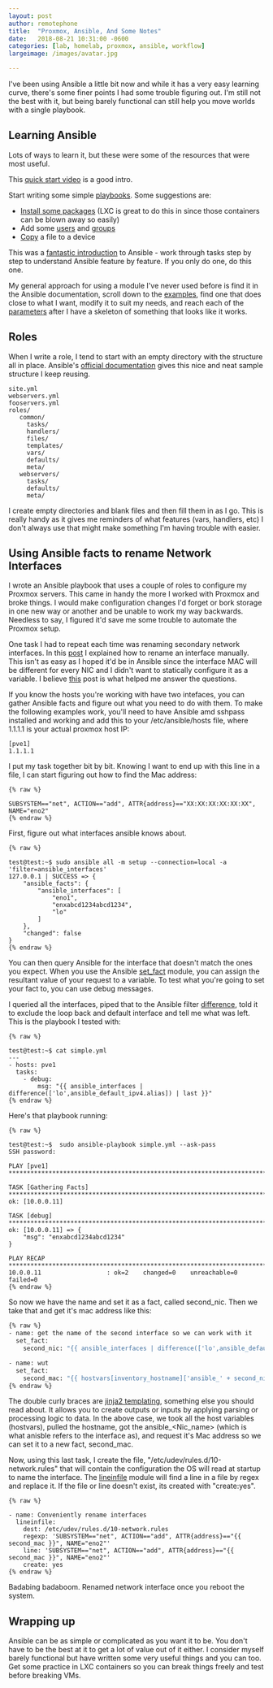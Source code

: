 ```yaml
---
layout: post
author: remotephone
title:  "Proxmox, Ansible, And Some Notes"
date:   2018-08-21 10:31:00 -0600
categories: [lab, homelab, proxmox, ansible, workflow]
largeimage: /images/avatar.jpg

---
```



I've been using Ansible a little bit now and while it has a very easy learning curve, there's some finer points I had some trouble figuring out. I'm still not the best with it, but being barely functional can still help you move worlds with a single playbook.

## Learning Ansible 

Lots of ways to learn it, but these were some of the resources that were most useful. 

This [quick start video](https://www.ansible.com/resources/videos/quick-start-video) is a good intro.

Start writing some simple [playbooks](https://docs.ansible.com/ansible/latest/user_guide/playbooks_intro.html). Some suggestions are:

- [Install some packages](https://docs.ansible.com/ansible/latest/modules/apt_module.html) (LXC is great to do this in since those containers can be blown away so easily)
- Add some [users](https://docs.ansible.com/ansible/latest/modules/user_module.html) and [groups](https://docs.ansible.com/ansible/latest/modules/group_module.html)
- [Copy](https://docs.ansible.com/ansible/latest/modules/copy_module.html) a file to a device


This was a [fantastic introduction](https://github.com/leucos/ansible-tuto) to Ansible - work through tasks step by step to understand Ansible feature by feature. If you only do one, do this one.

My general approach for using a module I've never used before is find it in the Ansible documentation, scroll down to the [examples](https://docs.ansible.com/ansible/latest/modules/copy_module.html#id4), find one that does close to what I want, modify it to suit my needs, and reach each of the [parameters](https://docs.ansible.com/ansible/latest/modules/copy_module.html#id2) after I have a skeleton of something that looks like it works.

## Roles

When I write a role, I tend to start with an empty directory with the structure all in place. Ansible's [official documentation](https://docs.ansible.com/ansible/2.5/user_guide/playbooks_reuse_roles.html#id5) gives this nice and neat sample structure I keep reusing.

~~~
site.yml
webservers.yml
fooservers.yml
roles/
   common/
     tasks/
     handlers/
     files/
     templates/
     vars/
     defaults/
     meta/
   webservers/
     tasks/
     defaults/
     meta/
~~~

I create empty directories and blank files and then fill them in as I go. This is really handy as it gives me reminders of what features (vars, handlers, etc) I don't always use that might make something I'm having trouble with easier. 


## Using Ansible facts to rename Network Interfaces

I wrote an Ansible playbook that uses a couple of roles to configure my Proxmox servers. This came in handy the more I worked with Proxmox and broke things. I would make configuration changes I'd forget or bork storage in one new way or another and be unable to work my way backwards. Needless to say, I figured it'd save me some trouble to automate the Proxmox setup.

One task I had to repeat each time was renaming secondary network interfaces. In this [post](https://remotephone.github.io/2018/01/19/Proxmox_Lab_on_a_Slightly_Larger_Budget_Part1.html) I explained how to rename an interface manually. This isn't as easy as I hoped it'd be in Ansible since the interface MAC will be different for every NIC and I didn't want to statically configure it as a variable. I believe [this](https://unix.stackexchange.com/questions/335461/predictable-network-interface-names-break-vm-migration) post is what helped me answer the questions.

If you know the hosts you're working with have two intefaces, you can gather Ansible facts and figure out what you need to do with them. To make the following examples work, you'll need to have Ansible amd sshpass installed and working and add this to your /etc/ansible/hosts file, where 1.1.1.1 is your actual proxmox host IP:

~~~
[pve1]
1.1.1.1  
~~~

I put my task together bit by bit. Knowing I want to end up with this line in a file, I can start figuring out how to find the Mac address:

~~~
{% raw %}

SUBSYSTEM=="net", ACTION=="add", ATTR{address}=="XX:XX:XX:XX:XX:XX", NAME="eno2"
{% endraw %}

~~~

First, figure out what interfaces ansible knows about. 
~~~
{% raw %}

test@test:~$ sudo ansible all -m setup --connection=local -a 'filter=ansible_interfaces'
127.0.0.1 | SUCCESS => {
    "ansible_facts": {
        "ansible_interfaces": [
            "eno1",
            "enxabcd1234abcd1234",
            "lo"
        ]
    },
    "changed": false
}
{% endraw %}

~~~

You can then query Ansible for the interface that doesn't match the ones you expect. When you use the Ansible [set_fact](https://docs.ansible.com/ansible/latest/modules/set_fact_module.html) module, you can assign the resultant value of your request to a variable. To test what you're going to set your fact to, you can use debug messages.

I queried all the interfaces, piped that to the Ansible filter [difference](https://docs.ansible.com/ansible/latest/user_guide/playbooks_filters.html#id15), told it to exclude the loop back and default interface and tell me what was left. This is the playbook I tested with:

~~~
{% raw %}

test@test:~$ cat simple.yml
---
- hosts: pve1
  tasks:
    - debug:
        msg: "{{ ansible_interfaces | difference(['lo',ansible_default_ipv4.alias]) | last }}"
{% endraw %}

~~~

Here's that playbook running:

~~~
{% raw %}

test@test:~$  sudo ansible-playbook simple.yml --ask-pass
SSH password:

PLAY [pve1] ********************************************************************************************************************************************************

TASK [Gathering Facts] *********************************************************************************************************************************************
ok: [10.0.0.11]

TASK [debug] *******************************************************************************************************************************************************
ok: [10.0.0.11] => {
    "msg": "enxabcd1234abcd1234"
}

PLAY RECAP *********************************************************************************************************************************************************
10.0.0.11                  : ok=2    changed=0    unreachable=0    failed=0
{% endraw %}

~~~

So now we have the name and set it as a fact, called second_nic. Then we take that and get it's mac address like this:

~~~ bash
{% raw %}
- name: get the name of the second interface so we can work with it
  set_fact:
    second_nic: "{{ ansible_interfaces | difference(['lo',ansible_default_ipv4.alias]) | last }}"

- name: wut
  set_fact:
    second_mac: "{{ hostvars[inventory_hostname]['ansible_' + second_nic]['macaddress'] }}"
{% endraw %}

~~~   

The double curly braces are [jinja2 templating](https://docs.ansible.com/ansible/latest/user_guide/playbooks_templating.html), something else you should read about. It allows you to create outputs or inputs by applying parsing or processing logic to data. In the above case, we took all the host variables (hostvars), pulled the hostname, got the ansible_<Nic_name> (which is what anisble refers to the interface as), and request it's Mac address so we can set it to a new fact, second_mac.

Now, using this last task, I create the file, "/etc/udev/rules.d/10-network.rules" that will contain the configuration the OS will read at startup to name the interface. The [lineinfile](https://docs.ansible.com/ansible/latest/modules/lineinfile_module.html) module will find a line in a file by regex and replace it. If the file or line doesn't exist, its created with "create:yes". 

~~~
{% raw %}

- name: Conveniently rename interfaces
  lineinfile:
    dest: /etc/udev/rules.d/10-network.rules
    regexp: 'SUBSYSTEM=="net", ACTION=="add", ATTR{address}=="{{ second_mac }}", NAME="eno2"'
    line: 'SUBSYSTEM=="net", ACTION=="add", ATTR{address}=="{{ second_mac }}", NAME="eno2"'
    create: yes
{% endraw %}

~~~

Badabing badaboom. Renamed network interface once you reboot the system.


## Wrapping up

Ansible can be as simple or complicated as you want it to be. You don't have to be the best at it to get a lot of value out of it either. I consider myself barely functional but have written some very useful things and you can too. Get some practice in LXC containers so you can break things freely and test before breaking VMs. 